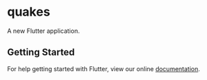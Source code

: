 # quakes

A new Flutter application.

## Getting Started

For help getting started with Flutter, view our online
[documentation](https://flutter.io/).

